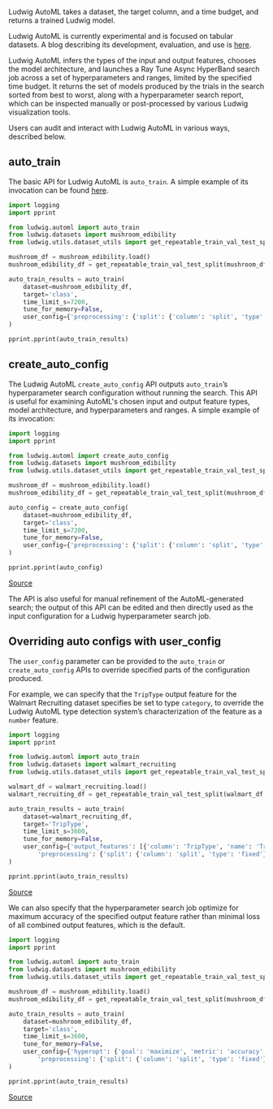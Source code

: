 Ludwig AutoML takes a dataset, the target column, and a time budget, and returns
a trained Ludwig model.

Ludwig AutoML is currently experimental and is focused on tabular datasets.  A blog describing its development, evaluation,
and use is [here](https://medium.com/ludwig-ai/ludwig-automl-for-deep-learning-cf64de9d49c8).

Ludwig AutoML infers the types of the input and output features, chooses the model architecture, and launches a Ray Tune
Async HyperBand search job across a set of hyperparameters and ranges, limited by the specified time budget.  It returns
the set of models produced by the trials in the search sorted from best to worst, along with a hyperparameter search report,
which can be inspected manually or post-processed by various Ludwig visualization tools.

Users can audit and interact with Ludwig AutoML in various ways, described below.

## auto_train

The basic API for Ludwig AutoML is `auto_train`.  A simple example of its invocation can be found
[here](https://github.com/ludwig-ai/experiments/blob/main/automl/validation/mushroom_edibility/run_auto_train_2hr.py).

```python
import logging
import pprint

from ludwig.automl import auto_train
from ludwig.datasets import mushroom_edibility
from ludwig.utils.dataset_utils import get_repeatable_train_val_test_split

mushroom_df = mushroom_edibility.load()
mushroom_edibility_df = get_repeatable_train_val_test_split(mushroom_df, 'class', random_seed=42)

auto_train_results = auto_train(
    dataset=mushroom_edibility_df,
    target='class',
    time_limit_s=7200,
    tune_for_memory=False,
    user_config={'preprocessing': {'split': {'column': 'split', 'type': 'fixed'}}},
)

pprint.pprint(auto_train_results)
```

## create_auto_config

The Ludwig AutoML `create_auto_config` API outputs `auto_train`’s hyperparameter search configuration without running the search.
This API is useful for examining AutoML's chosen input and output feature types, model architecture, and hyperparameters and ranges.
A simple example of its invocation:

```python
import logging
import pprint

from ludwig.automl import create_auto_config
from ludwig.datasets import mushroom_edibility
from ludwig.utils.dataset_utils import get_repeatable_train_val_test_split

mushroom_df = mushroom_edibility.load()
mushroom_edibility_df = get_repeatable_train_val_test_split(mushroom_df, 'class', random_seed=42)

auto_config = create_auto_config(
    dataset=mushroom_edibility_df,
    target='class',
    time_limit_s=7200,
    tune_for_memory=False,
    user_config={'preprocessing': {'split': {'column': 'split', 'type': 'fixed'}}},
)

pprint.pprint(auto_config)
```

[Source](https://github.com/ludwig-ai/experiments/blob/main/automl/validation/mushroom_edibility/get_auto_train_config.py)

The API is also useful for manual refinement of the AutoML-generated search; the output of this API can be edited and then
directly used as the input configuration for a Ludwig hyperparameter search job.

## Overriding auto configs with user_config

The `user_config` parameter can be provided to the `auto_train` or `create_auto_config` APIs to override specified parts of the
configuration produced.

For example, we can specify that the `TripType` output feature for the Walmart Recruiting dataset specifies be set to
type `category`, to override the Ludwig AutoML type detection system’s characterization of the feature as a `number` feature.

```python
import logging
import pprint

from ludwig.automl import auto_train
from ludwig.datasets import walmart_recruiting
from ludwig.utils.dataset_utils import get_repeatable_train_val_test_split

walmart_df = walmart_recruiting.load()
walmart_recruiting_df = get_repeatable_train_val_test_split(walmart_df, 'TripType', random_seed=42)

auto_train_results = auto_train(
    dataset=walmart_recruiting_df,
    target='TripType',
    time_limit_s=3600,
    tune_for_memory=False,
    user_config={'output_features': [{'column': 'TripType', 'name': 'TripType', 'type': 'category'}],
        'preprocessing': {'split': {'column': 'split', 'type': 'fixed'}}},
)

pprint.pprint(auto_train_results)
```

[Source](https://github.com/ludwig-ai/experiments/blob/main/automl/heuristics/walmart_recruiting/run_auto_train_1hr.py)

We can also specify that the hyperparameter search job optimize for maximum accuracy of the specified output feature
rather than minimal loss of all combined output features, which is the default.

```python
import logging
import pprint

from ludwig.automl import auto_train
from ludwig.datasets import mushroom_edibility
from ludwig.utils.dataset_utils import get_repeatable_train_val_test_split

mushroom_df = mushroom_edibility.load()
mushroom_edibility_df = get_repeatable_train_val_test_split(mushroom_df, 'class', random_seed=42)

auto_train_results = auto_train(
    dataset=mushroom_edibility_df,
    target='class',
    time_limit_s=3600,
    tune_for_memory=False,
    user_config={'hyperopt': {'goal': 'maximize', 'metric': 'accuracy', 'output_feature': 'class'},
        'preprocessing': {'split': {'column': 'split', 'type': 'fixed'}}},
)

pprint.pprint(auto_train_results)
```

[Source](https://github.com/ludwig-ai/experiments/blob/main/automl/validation/mushroom_edibility/run_auto_train_1hr_max_accuracy.py)
